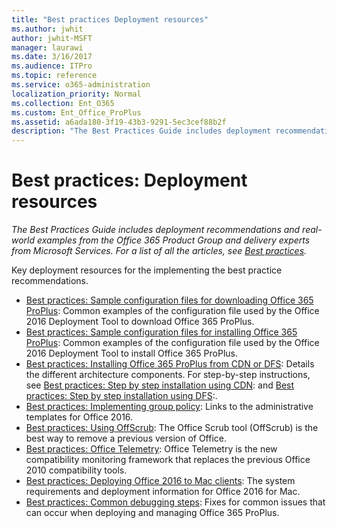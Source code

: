```yaml
---
title: "Best practices Deployment resources"
ms.author: jwhit
author: jwhit-MSFT
manager: laurawi
ms.date: 3/16/2017
ms.audience: ITPro
ms.topic: reference
ms.service: o365-administration
localization_priority: Normal
ms.collection: Ent_O365
ms.custom: Ent_Office_ProPlus
ms.assetid: a6ada180-3f19-43b3-9291-5ec3cef88b2f
description: "The Best Practices Guide includes deployment recommendations and real-world examples from the Office 365 Product Group and delivery experts from Microsoft Services. For a list of all the articles, see Best practices."
---
```


# Best practices: Deployment resources

 *The Best Practices Guide includes deployment recommendations and real-world examples from the Office 365 Product Group and delivery experts from Microsoft Services. For a list of all the articles, see [Best practices](best-practices.md).* 
  
Key deployment resources for the implementing the best practice recommendations.
  
- [Best practices: Sample configuration files for downloading Office 365 ProPlus](best-practices-sample-configuration-files-for-downloading-office-365-proplus.md): Common examples of the configuration file used by the Office 2016 Deployment Tool to download Office 365 ProPlus. 
- [Best practices: Sample configuration files for installing Office 365 ProPlus](best-practices-sample-configuration-files-for-installing-office-365-proplus.md): Common examples of the configuration file used by the Office 2016 Deployment Tool to install Office 365 ProPlus. 
- [Best practices: Installing Office 365 ProPlus from CDN or DFS](best-practices-installing-office-365-proplus-from-cdn-or-dfs.md): Details the different architecture components. For step-by-step instructions, see [Best practices: Step by step installation using CDN](best-practices-step-by-step-installation-using-cdn.md): and [Best practices: Step by step installation using DFS](best-practices-step-by-step-installation-using-dfs.md):. 
- [Best practices: Implementing group policy](best-practices-implementing-group-policy.md): Links to the administrative templates for Office 2016. 
- [Best practices: Using OffScrub](best-practices-using-offscrub.md): The Office Scrub tool (OffScrub) is the best way to remove a previous version of Office. 
- [Best practices: Office Telemetry](best-practices-office-telemetry.md): Office Telemetry is the new compatibility monitoring framework that replaces the previous Office 2010 compatibility tools. 
- [Best practices: Deploying Office 2016 to Mac clients](best-practices-deploying-office-2016-to-mac-clients.md): The system requirements and deployment information for Office 2016 for Mac. 
- [Best practices: Common debugging steps](best-practices-common-debugging-steps.md): Fixes for common issues that can occur when deploying and managing Office 365 ProPlus.

